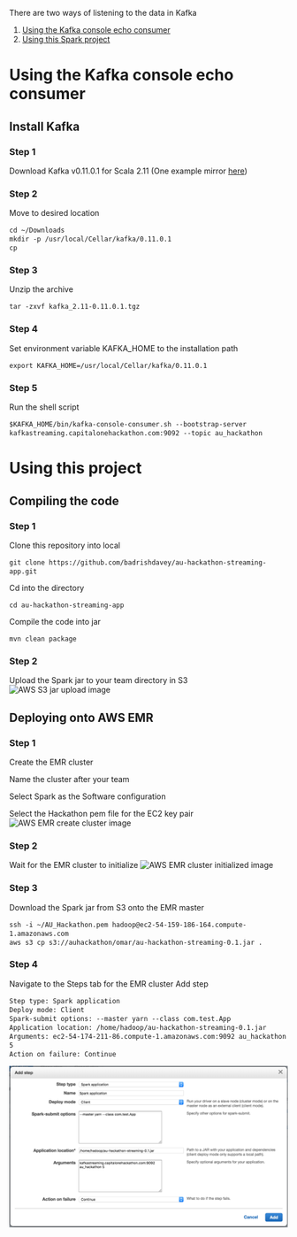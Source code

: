There are two ways of listening to the data in Kafka 
1) [Using the Kafka console echo consumer](https://github.com/badrishdavey/au-hackathon-streaming-app#using-the-kafka-console-echo-consumer)
2) [Using this Spark project](https://github.com/badrishdavey/au-hackathon-streaming-app#compiling-the-code)

# Using the Kafka console echo consumer

## Install Kafka

### Step 1

Download Kafka v0.11.0.1 for Scala 2.11
(One example mirror [here](http://apache.claz.org/kafka/0.11.0.1/kafka_2.11-0.11.0.1.tgz))

### Step 2

Move to desired location
```
cd ~/Downloads
mkdir -p /usr/local/Cellar/kafka/0.11.0.1
cp 
```

### Step 3

Unzip the archive
```
tar -zxvf kafka_2.11-0.11.0.1.tgz
```

### Step 4

Set environment variable KAFKA_HOME to the installation path
```
export KAFKA_HOME=/usr/local/Cellar/kafka/0.11.0.1
```

### Step 5

Run the shell script
```
$KAFKA_HOME/bin/kafka-console-consumer.sh --bootstrap-server kafkastreaming.capitalonehackathon.com:9092 --topic au_hackathon
```

# Using this project

## Compiling the code

### Step 1

Clone this repository into local
```
git clone https://github.com/badrishdavey/au-hackathon-streaming-app.git
```

Cd into the directory
```
cd au-hackathon-streaming-app
```

Compile the code into jar
```
mvn clean package
```

### Step 2

Upload the Spark jar to your team directory in S3
![AWS S3 jar upload image](https://github.com/badrishdavey/au-hackathon-streaming-app/raw/master/AWS_S3_Upload.png "AWS S3 jar upload")

## Deploying onto AWS EMR

### Step 1

Create the EMR cluster

Name the cluster after your team

Select Spark as the Software configuration

Select the Hackathon pem file for the EC2 key pair
![AWS EMR create cluster image](https://github.com/badrishdavey/au-hackathon-streaming-app/raw/master/AWS_EMR_Create_Cluster.png "AWS EMR Create Cluster")

### Step 2

Wait for the EMR cluster to initialize
![AWS EMR cluster initialized image](https://github.com/badrishdavey/au-hackathon-streaming-app/raw/master/AWS_EMR_Cluster_Initialized.png "AWS EMR Cluster Initialized")

### Step 3

Download the Spark jar from S3 onto the EMR master
```
ssh -i ~/AU_Hackathon.pem hadoop@ec2-54-159-186-164.compute-1.amazonaws.com
aws s3 cp s3://auhackathon/omar/au-hackathon-streaming-0.1.jar .
```

### Step 4

Navigate to the Steps tab for the EMR cluster
Add step
```
Step type: Spark application
Deploy mode: Client
Spark-submit options: --master yarn --class com.test.App
Application location: /home/hadoop/au-hackathon-streaming-0.1.jar
Arguments: ec2-54-174-211-86.compute-1.amazonaws.com:9092 au_hackathon 5
Action on failure: Continue
```
![AWS EMR Add Step image](https://github.com/badrishdavey/au-hackathon-streaming-app/raw/master/AWS_EMR_Add_Step.png "AWS EMR Add Step")
